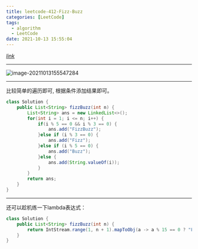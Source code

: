 ```yaml
---
title: leetcode-412-Fizz-Buzz
categories: [LeetCode]
tags:
  - algorithm
  - LeetCode
date: 2021-10-13 15:55:04
---
```


[$link$](https://leetcode-cn.com/problems/fizz-buzz/)

<hr/>

![image-20211013155547284](https://gitee.com/cao_ziqiang/img/raw/master/20211013155547.png)

<hr/>

比较简单的遍历即可, 根据条件添加结果即可。

```java
class Solution {
    public List<String> fizzBuzz(int n) {
        List<String> ans = new LinkedList<>();
        for(int i = 1; i <= n; i++) {
            if(i % 5 == 0 && i % 3 == 0) {
                ans.add("FizzBuzz");
            }else if (i % 3 == 0) {
                ans.add("Fizz");
            }else if (i % 5 == 0) {
                ans.add("Buzz");
            }else {
                ans.add(String.valueOf(i));
            }
        }
        return ans;
    }
}
```

<hr/>

还可以趁机练一下lambda表达式：

```java
class Solution {
    public List<String> fizzBuzz(int n) {
        return IntStream.range(1, n + 1).mapToObj(a -> a % 15 == 0 ? "FizzBuzz" : a % 3 == 0 ? "Fizz" : a % 5 == 0 ? "Buzz" : String.valueOf(a)).collect(Collectors.toList());
    }
}
```

